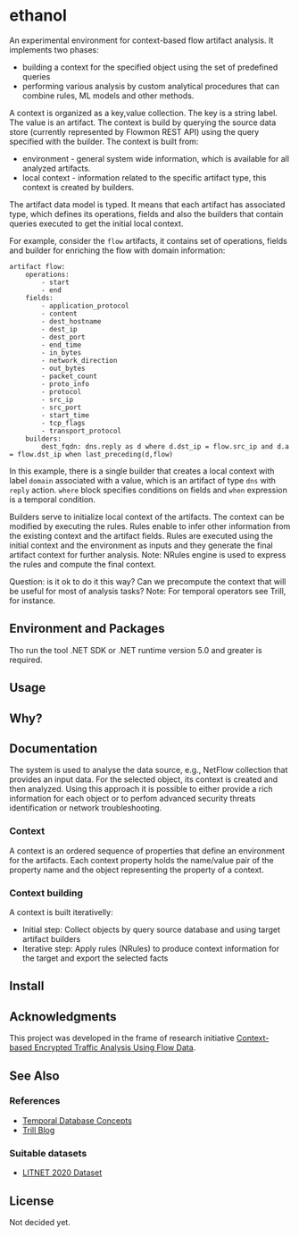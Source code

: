 # ethanol

An experimental environment for context-based flow artifact analysis. It implements two phases:

* building a context for the specified object using the set of predefined queries
* performing various analysis by custom analytical procedures that can combine rules, ML models and other methods.

A context is organized as a key,value collection. The key is a string label. The value is an artifact. 
The context is build by querying the source data store (currently represented by Flowmon REST API)
using the query specified with the builder.
The context is built from: 

* environment -  general system wide information, which is available for all analyzed artifacts. 
* local context - information related to the specific artifact type, this context is created by builders.

The artifact data model is typed. It means that each artifact has associated type, which 
defines its operations, fields and also the builders that contain queries executed to get the initial local context. 

For example, consider the `flow` artifacts, it contains set of operations, fields and builder for enriching the flow
with domain information:

```
artifact flow:
    operations:
        - start
        - end
    fields:
        - application_protocol
        - content
        - dest_hostname
        - dest_ip
        - dest_port
        - end_time
        - in_bytes
        - network_direction
        - out_bytes
        - packet_count
        - proto_info
        - protocol
        - src_ip
        - src_port
        - start_time
        - tcp_flags
        - transport_protocol
    builders:
        dest_fqdn: dns.reply as d where d.dst_ip = flow.src_ip and d.a = flow.dst_ip when last_preceding(d,flow) 
```
In this example, there is a single builder that creates a local context with label `domain` associated 
with a value, which is an artifact of type `dns` with `reply` action. `where` block specifies conditions
on fields and `when` expression is a temporal condition. 

Builders serve to initialize local context of the artifacts. The context can be modified by executing the rules. 
Rules enable to infer other information from the existing context and the artifact fields. 
Rules are executed using the initial context and the environment as inputs and they generate the final artifact context for further analysis. 
Note: NRules engine is used to express the rules and compute the final context.

Question: is it ok to do it this way? Can we precompute the context that will be useful for most of analysis tasks?
Note: For temporal operators see Trill, for instance.

## Environment and Packages 
Tho run the tool .NET SDK or .NET runtime version 5.0 and greater is required. 


## Usage

## Why?

## Documentation

The system is used to analyse the data source, e.g., NetFlow collection that provides an input data. For the selected object, its context 
is created and then analyzed. Using this approach it is possible to either provide a rich information for each object or to perfom advanced
security threats identification or network troubleshooting. 


### Context

A context is an ordered sequence of properties that define an environment for the artifacts.
Each context property holds the name/value pair of the property name and the object representing the property of a context.

### Context building

A context is built iterativelly:

* Initial step: Collect objects by query source database and using target artifact builders
* Iterative step: Apply rules (NRules) to produce context information for the target and export the selected facts

## Install

## Acknowledgments

This project was developed in the frame of research initiative [Context-based Encrypted Traffic Analysis Using Flow Data](https://www.fit.vut.cz/research/project/1445/.en).

## See Also

### References

* [Temporal Database Concepts](https://www.cs.uct.ac.za/mit_notes/database/htmls/chp18.html)
* [Trill Blog](https://cloudblogs.microsoft.com/opensource/2019/03/28/trill-101-how-to-add-temporal-queries-to-your-applications/)
### Suitable datasets

* [LITNET 2020 Dataset](https://dataset.litnet.lt/index.php)


## License

Not decided yet.

